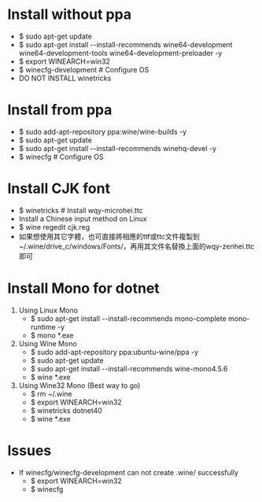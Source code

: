 Install without ppa
=====
* $ sudo apt-get update
* $ sudo apt-get install --install-recommends wine64-development wine64-development-tools wine64-development-preloader -y
* $ export WINEARCH=win32
* $ winecfg-development # Configure OS
* DO NOT INSTALL winetricks

Install from ppa
=====
* $ sudo add-apt-repository ppa:wine/wine-builds -y
* $ sudo apt-get update
* $ sudo apt-get install --install-recommends winehq-devel -y
* $ winecfg # Configure OS

Install CJK font
=====
* $ winetricks # Install wqy-microhei.ttc
* Install a Chinese input method on Linux
* $ wine regedit cjk.reg
* 如果想使用其它字體，也可直接將相應的ttf或ttc文件複製到~/.wine/drive_c/windows/Fonts/，再用其文件名替換上面的wqy-zenhei.ttc即可

Install Mono for dotnet
=====
1. Using Linux Mono
    * $ sudo apt-get install --install-recommends mono-complete mono-runtime -y
    * $ mono *.exe
2. Using Wine Mono
    * $ sudo add-apt-repository ppa:ubuntu-wine/ppa -y
    * $ sudo apt-get update
    * $ sudo apt-get install --install-recommends wine-mono4.5.6
    * $ wine *.exe
3. Using Wine32 Mono (Best way to go)
    * $ rm ~/.wine
    * $ export WINEARCH=win32
    * $ winetricks dotnet40
    * $ wine *.exe
    
Issues
=====
* If winecfg/winecfg-development can not create .wine/ successfully
    * $ export WINEARCH=win32
    * $ winecfg